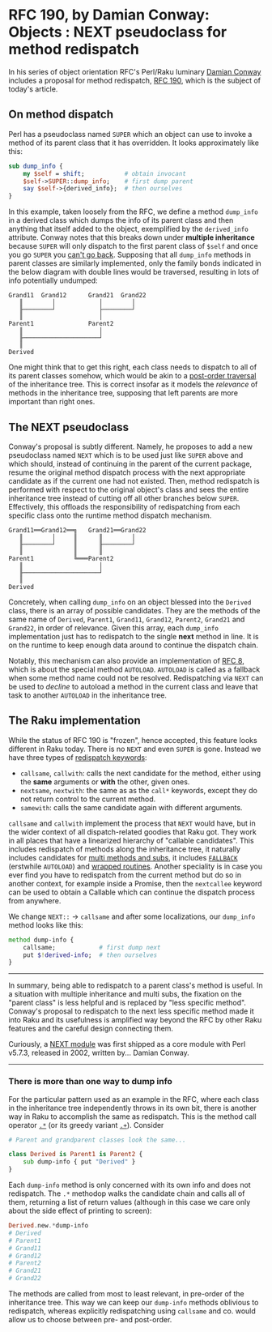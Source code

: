 <!--

  Copyright (C) 2020 Tobias Boege

  This work is licensed under a Creative Commons
  Attribution-NonCommercial-ShareAlike 4.0 International License.

 -->

# RFC 190, by Damian Conway: Objects : NEXT pseudoclass for method redispatch

In his series of object orientation RFC's Perl/Raku luminary [Damian Conway]
includes a proposal for method redispatch, [RFC 190], which is the subject
of today's article.

## On method dispatch

Perl has a pseudoclass named `SUPER` which an object can use to invoke a
method of its parent class that it has overridden. It looks approximately
like this:
``` perl
sub dump_info {
    my $self = shift;           # obtain invocant
    $self->SUPER::dump_info;    # first dump parent
    say $self->{derived_info};  # then ourselves
}
```
In this example, taken loosely from the RFC, we define a method `dump_info`
in a derived class which dumps the info of its parent class and then anything
that itself added to the object, exemplified by the `derived_info` attribute.
Conway notes that this breaks down under **multiple inheritance** because
`SUPER` will only dispatch to the first parent class of `$self` and once
you go `SUPER` you [can't go back](https://perldoc.pl/perlobj#How-SUPER-is-Resolved).
Supposing that all `dump_info` methods in parent classes are similarly
implemented, only the family bonds indicated in the below diagram with
double lines would be traversed, resulting in lots of info potentially
undumped:

```
Grand11  Grand12      Grand21  Grand22
   ║        │            │        │
   ╟────────┘            ├────────┘
   ║                     │
Parent1               Parent2
   ║                     │
   ╟─────────────────────┘
   ║
Derived
```

One might think that to get this right, each class needs to dispatch to all
of its parent classes somehow, which would be akin to a [post-order traversal]
of the inheritance tree. This is correct insofar as it models the *relevance*
of methods in the inheritance tree, supposing that left parents are more
important than right ones.

[Damian Conway]: http://damian.conway.org/
[RFC 190]: https://raku.org/archive/rfc/190.html
[post-order traversal]: https://en.wikipedia.org/wiki/Tree_traversal#Post-order_(LRN)

## The NEXT pseudoclass

Conway's proposal is subtly different. Namely, he proposes to add a new
pseudoclass named `NEXT` which is to be used just like `SUPER` above and
which should, instead of continuing in the parent of the current package,
resume the original method dispatch process with the next appropriate
candidate as if the current one had not existed. Then, method redispatch
is performed with respect to the original object's class and sees the
entire inheritance tree instead of cutting off all other branches below
`SUPER`. Effectively, this offloads the responsibility of redispatching
from each specific class onto the runtime method dispatch mechanism.

```
Grand11══Grand12══╗   Grand21══Grand22
   ║        │     ║      ║        │
   ╟────────┘     ║      ╟────────┘
   ║              ║      ║
Parent1           ╚═══Parent2
   ║                     │
   ╟─────────────────────┘
   ║
Derived
```

Concretely, when calling `dump_info` on an object blessed into the `Derived`
class, there is an array of possible candidates. They are the methods of the
same name of `Derived`, `Parent1`, `Grand11`, `Grand12`, `Parent2`, `Grand21`
and `Grand22`, in order of relevance. Given this array, each `dump_info`
implementation just has to redispatch to the single **next** method in line.
It is on the runtime to keep enough data around to continue the dispatch
chain.

Notably, this mechanism can also provide an implementation of [RFC 8],
which is about the special method `AUTOLOAD`. `AUTOLOAD` is called as a
fallback when some method name could not be resolved. Redispatching via
`NEXT` can be used to *decline* to autoload a method in the current class
and leave that task to another `AUTOLOAD` in the inheritance tree.

[RFC 8]: https://raku.org/archive/rfc/8.html

## The Raku implementation

While the status of RFC 190 is "frozen", hence accepted, this feature looks
different in Raku today. There is no `NEXT` and even `SUPER` is gone.
Instead we have three types of [redispatch keywords]:

- `callsame`, `callwith`: calls the next candidate for the method, either
  using the **same** arguments or **with** the other, given ones.
- `nextsame`, `nextwith`: the same as as the `call*` keywords, except
  they do not return control to the current method.
- `samewith`: calls the same candidate again with different arguments.

`callsame` and `callwith` implement the process that `NEXT` would have,
but in the wider context of all dispatch-related goodies that Raku got.
They work in all places that have a linearized hierarchy of "callable
candidates". This includes redispatch of methods along the inheritance
tree, it naturally includes candidates for [multi methods and subs],
it includes [`FALLBACK`] \(erstwhile `AUTOLOAD`) and [wrapped routines].
Another speciality is in case you ever find you have to redispatch from the
current method but do so in another context, for example inside a Promise,
then the `nextcallee` keyword can be used to obtain a Callable which can
continue the dispatch process from anywhere.

We change `NEXT::` → `callsame` and after some localizations, our
`dump_info` method looks like this:

``` raku
method dump-info {
    callsame;            # first dump next
    put $!derived-info;  # then ourselves
}
```

--------------------------------------------------------------------------------

In summary, being able to redispatch to a parent class's method is useful.
In a situation with multiple inheritance and multi subs, the fixation on
the "parent class" is less helpful and is replaced by "less specific method".
Conway's proposal to redispatch to the next less specific method made it
into Raku and its usefulness is amplified way beyond the RFC by other Raku
features and the careful design connecting them.

Curiously, a [NEXT module] was first shipped as a core module with Perl
v5.7.3, released in 2002, written by... Damian Conway.
<!-- Also note that the `samewith` keyword is known in Perl as `__SUB__` since v5.16. -->

[redispatch keywords]: https://docs.raku.org/language/functions#Re-dispatching
[multi methods and subs]: https://docs.raku.org/language/functions#Multi-dispatch
[`FALLBACK`]: https://docs.raku.org/language/typesystem#index-entry-FALLBACK_(method)
[wrapped routines]: https://docs.raku.org/language/functions#index-entry-dispatch_wrapped_routines
[NEXT module]: https://perldoc.pl/NEXT

--------------------------------------------------------------------------------

### There is more than one way to dump info

For the particular pattern used as an example in the RFC, where each class
in the inheritance tree independently throws in its own bit, there is
another way in Raku to accomplish the same as redispatch. This is the
method call operator [`.*`](https://docs.raku.org/language/operators#methodop_.*)
(or its greedy variant [`.+`](https://docs.raku.org/language/operators#methodop_.+)).
Consider

``` raku
# Parent and grandparent classes look the same...

class Derived is Parent1 is Parent2 {
    sub dump-info { put "Derived" }
}
```

Each `dump-info` method is only concerned with its own info and does not
redispatch. The `.*` methodop walks the candidate chain and calls all of
them, returning a list of return values (although in this case we care
only about the side effect of printing to screen):

``` raku
Derived.new.*dump-info
# Derived
# Parent1
# Grand11
# Grand12
# Parent2
# Grand21
# Grand22
```

The methods are called from most to least relevant, in pre-order of the
inheritance tree. This way we can keep our `dump-info` methods oblivious
to redispatch, whereas explicitly redispatching using `callsame` and co.
would allow us to choose between pre- and post-order.
